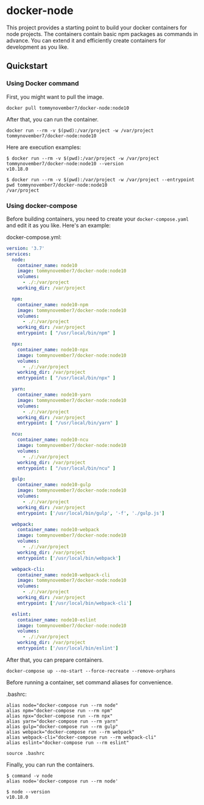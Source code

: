 # docker-node

This project provides a starting point to build your docker containers for node projects. The containers contain basic npm packages as commands in advance.
You can extend it and efficiently create containers for development as you like.

## Quickstart

### Using Docker command

First, you might want to pull the image.

```shell script
docker pull tommynovember7/docker-node:node10
```

After that, you can run the container.

```shell script
docker run --rm -v $(pwd):/var/project -w /var/project tommynovember7/docker-node:node10
```

Here are execution examples:

```shell script
$ docker run --rm -v $(pwd):/var/project -w /var/project tommynovember7/docker-node:node10 --version
v10.18.0

$ docker run --rm -v $(pwd):/var/project -w /var/project --entrypoint pwd tommynovember7/docker-node:node10
/var/project
```

### Using docker-compose

Before building containers, you need to create your `docker-compose.yaml` and edit it as you like. Here's an example:


docker-compose.yml:
```yaml
version: '3.7'
services:
  node:
    container_name: node10
    image: tommynovember7/docker-node:node10
    volumes:
      - ./:/var/project
    working_dir: /var/project

  npm:
    container_name: node10-npm
    image: tommynovember7/docker-node:node10
    volumes:
      - ./:/var/project
    working_dir: /var/project
    entrypoint: [ "/usr/local/bin/npm" ]

  npx:
    container_name: node10-npx
    image: tommynovember7/docker-node:node10
    volumes:
      - ./:/var/project
    working_dir: /var/project
    entrypoint: [ "/usr/local/bin/npx" ]

  yarn:
    container_name: node10-yarn
    image: tommynovember7/docker-node:node10
    volumes:
      - ./:/var/project
    working_dir: /var/project
    entrypoint: [ "/usr/local/bin/yarn" ]

  ncu:
    container_name: node10-ncu
    image: tommynovember7/docker-node:node10
    volumes:
      - ./:/var/project
    working_dir: /var/project
    entrypoint: [ "/usr/local/bin/ncu" ]

  gulp:
    container_name: node10-gulp
    image: tommynovember7/docker-node:node10
    volumes:
      - ./:/var/project
    working_dir: /var/project
    entrypoint: ['/usr/local/bin/gulp', '-f', './gulp.js']

  webpack:
    container_name: node10-webpack
    image: tommynovember7/docker-node:node10
    volumes:
      - ./:/var/project
    working_dir: /var/project
    entrypoint: ['/usr/local/bin/webpack']

  webpack-cli:
    container_name: node10-webpack-cli
    image: tommynovember7/docker-node:node10
    volumes:
      - ./:/var/project
    working_dir: /var/project
    entrypoint: ['/usr/local/bin/webpack-cli']

  eslint:
    container_name: node10-eslint
    image: tommynovember7/docker-node:node10
    volumes:
      - ./:/var/project
    working_dir: /var/project
    entrypoint: ['/usr/local/bin/eslint']
```

After that, you can prepare containers.

```shell script
docker-compose up --no-start --force-recreate --remove-orphans
```

Before running a container, set command aliases for convenience.

.bashrc:
```text
alias node="docker-compose run --rm node"
alias npm="docker-compose run --rm npm"
alias npx="docker-compose run --rm npx"
alias yarn="docker-compose run --rm yarn"
alias gulp="docker-compose run --rm gulp"
alias webpack="docker-compose run --rm webpack"
alias webpack-cli="docker-compose run --rm webpack-cli"
alias eslint="docker-compose run --rm eslint"
```

```shell script
source .bashrc
```

Finally, you can run the containers.

```shell script
$ command -v node
alias node='docker-compose run --rm node'

$ node --version
v10.18.0
```
